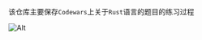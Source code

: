 该仓库主要保存`Codewars`上关于`Rust`语言的题目的练习过程

![Alt](https://repobeats.axiom.co/api/embed/a370f1de1b2c137366e8a37062b1cf6aa3fda16f.svg "Repobeats analytics image")